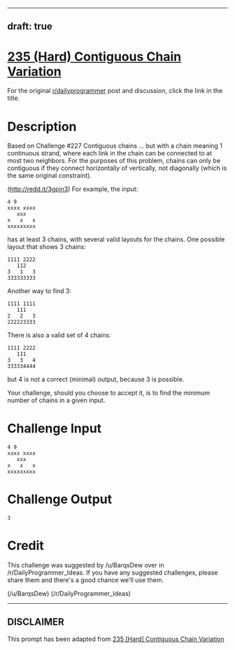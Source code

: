 ---
draft: true
----

# [235 (Hard) Contiguous Chain Variation](https://www.reddit.com/r/dailyprogrammer/comments/3o36b6/20151009_challenge_235_hard_contiguous_chain/)

For the original [r/dailyprogrammer](https://www.reddit.com/r/dailyprogrammer/) post and discussion, click the link in the title.

# Description
Based on Challenge #227 Contiguous chains
... but with a chain meaning 1 continuous strand, where each link in the chain can be connected to at most two neighbors. For the purposes of this problem, chains can only be contiguous if they connect horizontally of vertically, not diagonally (which is the same original constraint).

(http://redd.it/3gpjn3)
For example, the input:


```
4 9
xxxx xxxx
   xxx   
x   x   x
xxxxxxxxx
```
has at least 3 chains, with several valid layouts for the chains. One possible layout that shows 3 chains:


```
1111 2222
   112
3   1   3
333333333
```
Another way to find 3:


```
1111 1111
   111
2   2   3
222223333
```
There is also a valid set of 4 chains:


```
1111 2222
   111
3   3   4
333334444
```
but 4 is not a correct (minimal) output, because 3 is possible.

Your challenge, should you choose to accept it, is to find the minimum number of chains in a given input.

# Challenge Input

```
4 9
xxxx xxxx
   xxx   
x   x   x
xxxxxxxxx
```
# Challenge Output

```
3
```
# Credit
This challenge was suggested by /u/BarqsDew over in /r/DailyProgrammer_Ideas. If you have any suggested challenges, please share them and there's a good chance we'll use them. 

(/u/BarqsDew)
(/r/DailyProgrammer_Ideas)

----
## **DISCLAIMER**
This prompt has been adapted from [235 [Hard] Contiguous Chain Variation](https://www.reddit.com/r/dailyprogrammer/comments/3o36b6/20151009_challenge_235_hard_contiguous_chain/
)
